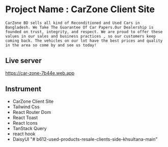 # Project Name : CarZone Client Site

    CarZone BD sells all kind of Reconditioned and Used Cars in Bangladesh. We Take The Guarantee Of Car Papers.Our Dealership is founded on trust, integrity, and respect. We are proud to offer these values in our sales and business practices , so our customers keep coming back. The vehicles on our lot have the best prices and quality in the area so come by and see us today!

## Live server

https://car-zone-7b44e.web.app

## Instrument

- CarZone Client Site
- Tailwind Css
- React Router Dom
- React Toast
- React Icons
- TanStack Query
- react hook
- DaisyUI
"# b612-used-products-resale-clients-side-khsultana-main" 

